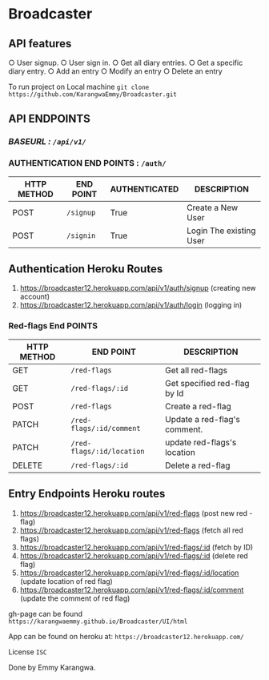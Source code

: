 # Broadcaster


## API features

○ User signup.
○ User sign in.
○ Get all diary entries.
○ Get a specific diary entry.
○ Add an entry
○ Modify an entry
○ Delete an entry


To run project on Local machine
`git clone https://github.com/KarangwaEmmy/Broadcaster.git`
## API ENDPOINTS

### *BASEURL : `/api/v1/`*

### AUTHENTICATION END POINTS  : `/auth/`

HTTP METHOD | END POINT | AUTHENTICATED | DESCRIPTION
-----------|----------|--------------   |------
POST       | `/signup`|  True           |Create a New User
POST       | `/signin`|  True           |Login The existing User 

## Authentication Heroku Routes
1. https://broadcaster12.herokuapp.com/api/v1/auth/signup  (creating new account)
2. https://broadcaster12.herokuapp.com/api/v1/auth/login   (logging in)

### Red-flags End POINTS

HTTP METHOD|    END POINT            | DESCRIPTION
-----------|-------------------------|------
GET        | `/red-flags`            | Get all red-flags
GET        | `/red-flags/:id`        | Get  specified red-flag by Id
POST       | `/red-flags`            | Create a red-flag
PATCH      | `/red-flags/:id/comment`| Update a red-flag's comment.
PATCH      | `/red-flags/:id/location`| update red-flags's location
DELETE     | `/red-flags/:id`        | Delete a red-flag

## Entry Endpoints Heroku routes
1. https://broadcaster12.herokuapp.com/api/v1/red-flags  (post new red -flag)
2. https://broadcaster12.herokuapp.com/api/v1/red-flags  (fetch all red flags)
3. https://broadcaster12.herokuapp.com/api/v1/red-flags/:id (fetch by ID)
4. https://broadcaster12.herokuapp.com/api/v1/red-flags/:id  (delete red flag)
5. https://broadcaster12.herokuapp.com/api/v1/red-flags/:id/location (update location of red flag)   
6. https://broadcaster12.herokuapp.com/api/v1/red-flags/:id/comment   (update the comment of red flag)

gh-page can be found 
`https://karangwaemmy.github.io/Broadcaster/UI/html`

App can be found on heroku at:
`https://broadcaster12.herokuapp.com/`

License `ISC`

Done by Emmy Karangwa.
